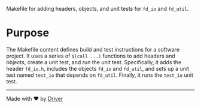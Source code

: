 <!--------------------------------------------------------------------------------->
<!-- IMPORTANT: This file is auto-generated by Driver (https://driver.ai). -------->
<!-- Manual edits may be overwritten on future commits. --------------------------->
<!--------------------------------------------------------------------------------->

Makefile for adding headers, objects, and unit tests for `fd_io` and `fd_util`.

# Purpose
The Makefile content defines build and test instructions for a software project. It uses a series of `$(call ...)` functions to add headers and objects, create a unit test, and run the unit test. Specifically, it adds the header `fd_io.h`, includes the objects `fd_io` and `fd_util`, and sets up a unit test named `test_io` that depends on `fd_util`. Finally, it runs the `test_io` unit test.

---
Made with ❤️ by [Driver](https://www.driver.ai/)